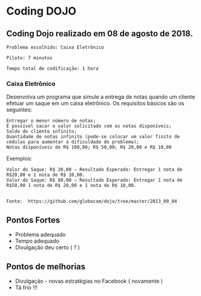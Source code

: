 # Coding DOJO


## Coding Dojo realizado em 08 de agosto de 2018.

	Problema escolhido: Caixa Eletrônico

	Piloto: 7 minutos

	Tempo total de codificação: 1 hora


### Caixa Eletrônico

Desenvolva um programa que simule a entrega de notas quando um cliente efetuar um saque em um caixa eletrônico. 
Os requisitos básicos são os seguintes:

    Entregar o menor número de notas;
    É possível sacar o valor solicitado com as notas disponíveis;
    Saldo do cliente infinito;
    Quantidade de notas infinito (pode-se colocar um valor finito de cédulas para aumentar a dificuldade do problema);
    Notas disponíveis de R$ 100,00; R$ 50,00; R$ 20,00 e R$ 10,00

Exemplos:

    Valor do Saque: R$ 30,00 – Resultado Esperado: Entregar 1 nota de R$20,00 e 1 nota de R$ 10,00.
    Valor do Saque: R$ 80,00 – Resultado Esperado: Entregar 1 nota de R$50,00 1 nota de R$ 20,00 e 1 nota de R$ 10,00. 


	Fonte: 	https://github.com/globocom/dojo/tree/master/2013_09_04


## Pontos Fortes
- Problema adequado
- Tempo adequado
- Divulgação deu certo ( ? )


## Pontos de melhorias

- Divulgação - novas estratégias no Facebook ( novamente )
- Tá frio !!!
